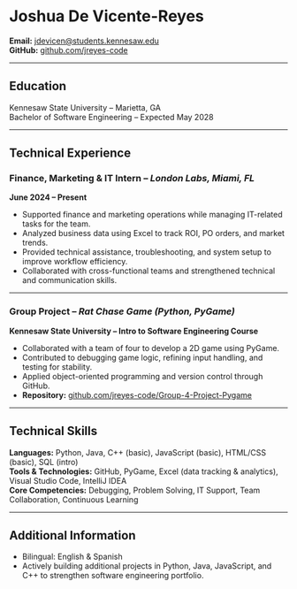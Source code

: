 # Joshua De Vicente-Reyes
**Email:** jdevicen@students.kennesaw.edu  
**GitHub:** [github.com/jreyes-code](https://github.com/jreyes-code)

---

## Education
Kennesaw State University – Marietta, GA  
Bachelor of Software Engineering – Expected May 2028

---

## Technical Experience

### Finance, Marketing & IT Intern – *London Labs, Miami, FL*  
**June 2024 – Present**  
- Supported finance and marketing operations while managing IT-related tasks for the team.  
- Analyzed business data using Excel to track ROI, PO orders, and market trends.  
- Provided technical assistance, troubleshooting, and system setup to improve workflow efficiency.  
- Collaborated with cross-functional teams and strengthened technical and communication skills.  

---

### Group Project – *Rat Chase Game (Python, PyGame)*  
**Kennesaw State University – Intro to Software Engineering Course**  
- Collaborated with a team of four to develop a 2D game using PyGame.  
- Contributed to debugging game logic, refining input handling, and testing for stability.  
- Applied object-oriented programming and version control through GitHub.  
- **Repository:** [github.com/jreyes-code/Group-4-Project-Pygame](https://github.com/jreyes-code/Group-4-Project-Pygame)

---

## Technical Skills
**Languages:** Python, Java, C++ (basic), JavaScript (basic), HTML/CSS (basic), SQL (intro)  
**Tools & Technologies:** GitHub, PyGame, Excel (data tracking & analytics), Visual Studio Code, IntelliJ IDEA  
**Core Competencies:** Debugging, Problem Solving, IT Support, Team Collaboration, Continuous Learning  

---

## Additional Information
- Bilingual: English & Spanish  
- Actively building additional projects in Python, Java, JavaScript, and C++ to strengthen software engineering portfolio.  
